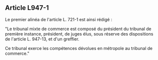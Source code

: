 Article L947-1
----
Le premier alinéa de l'article L. 721-1 est ainsi rédigé :

"Le tribunal mixte de commerce est composé du président du tribunal de première
instance, président, de juges élus, sous réserve des dispositions de l'article
L. 947-13, et d'un greffier.

Ce tribunal exerce les compétences dévolues en métropole au tribunal de
commerce."
